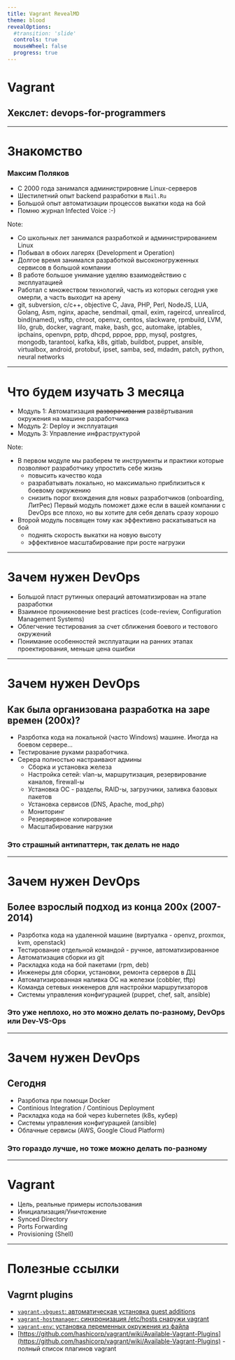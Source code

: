 ```yaml
---
title: Vagrant RevealMD
theme: blood
revealOptions:
  #transition: 'slide'
  controls: true
  mouseWheel: false
  progress: true
---
```


# Vagrant
## Хекслет: devops-for-programmers

---

# Знакомство
### Максим Поляков

- C 2000 года занимался администрировние Linux-серверов 
- Шестилетний опыт backend разработки в `Mail.Ru`
- Большой опыт автоматизации процессов выкатки кода на бой
- Помню журнал Infected Voice :-)

Note:
- Со школьных лет занимался разработкой и администрированием Linux
- Побывал в обоих лагерях (Development и Operation)
- Долгое время занимался разработкой высоконогруженных сервисов в большой компании
- В работе большое унимание уделяю взаимодействию с эксплуатацией
- Работал с множеством технологий, часть из которых сегодня уже омерли, а часть выходит на арену
- git, subversion, c/c++, objective C, Java, PHP, Perl, NodeJS, LUA, Golang,
Asm, nginx, apache, sendmail, qmail, exim, rageircd, unrealircd, bind(named), vsftp, chroot, 
openvz, centos, slackware, rpmbuild, LVM, lilo, grub, docker, vagrant, make, bash, gcc, automake,
iptables, ipchains, openvpn, pptp, dhcpd, pppoe, ppp, mysql, postgres, mongodb, tarantool, kafka,
k8s, gitlab, buildbot, puppet, ansible, virtualbox, android, protobuf, ipset, samba, sed, mdadm,
patch, python, neural networks


---

# Что будем изучать 3 месяца

- Модуль 1: Автоматизация ~~разворачивания~~ развёртывания окружения на машине разработчика
- Модуль 2: Deploy и эксплуатация
- Модуль 3: Управление инфраструктурой

Note:
- В первом модуле мы разберем те инструменты и практики которые позволяют разработчику упростить себе жизнь
  - повысить качество кода
  - разрабатывать локально, но максимально приблизиться к боевому окружению
  - снизить порог вхождения для новых разработчиков (onboarding, ЛитРес)
Первый модуль поможет даже если в вашей компании с DevOps все плохо, но вы хотите для себя делать
сразу хорошо
- Второй модуль посвящен тому как эффективно раскатываться на бой
  - поднять скорость выкатки на новую высоту
  - эффективное масштабирование при росте нагрузки

---

# Зачем нужен DevOps

- Большой пласт рутинных операций автоматизирован на этапе разработки
- Взаимное проникновение best practices (code-review, Configuration Management Systems)
- Облегчение тестирования за счет сближения боевого и тестового окружений
- Понимание особенностей эксплуатации на ранних этапах проектирования, меньше цена ошибки

----

# Зачем нужен DevOps

## Как была организована разработка на заре времен (200x)?
<!-- .slide: data-transition="none" -->

- Разрботка кода на локальной (часто Windows) машине.<span class="fragment fade-in"> Иногда на боевом сервере... </span><!-- .element: class="fragment"  -->
- Тестирование руками разработчика.<!-- .element: class="fragment"  -->
- Серера полностью настраивают админы <!-- .element: class="fragment"  -->
  - Сборка и установка железа <!-- .element: class="fragment"  -->
  - Настройка сетей: vlan-ы, маршрутизация, резервирование каналов, firewall-ы <!-- .element: class="fragment"  -->
  - Установка ОС - разделы, RAID-ы, загрузчики, заливка базовых пакетов <!-- .element: class="fragment"  -->
  - Установка сервисов (DNS, Apache, mod_php)<!-- .element: class="fragment"  --> 
  - Мониторинг<!-- .element: class="fragment"  -->
  - Резервирвное копирование<!-- .element: class="fragment"  -->
  - Масштабирование нагрузки<!-- .element: class="fragment"  -->

### Это страшный антипаттерн, так делать не надо <!-- .element: class="fragment"  -->

----

# Зачем нужен DevOps

## Более взрослый подход из конца 200х (2007-2014)

- Разрботка кода на удаленной машине (виртуалка - openvz, proxmox, kvm, openstack)
- Тестирование отдельной командой - ручное, автоматизированное
- Автоматизация сборки из git
- Раскладка кода на бой пакетами (rpm, deb)
- Инженеры для сборки, установки, ремонта серверов в ДЦ
- Автоматизированная наливка ОС на железки (cobbler, tftp)
- Команда сетевых инженеров для настройки маршрутизаторов
- Системы управления конфигурацией (puppet, chef, salt, ansible)

### Это уже неплохо, но это можно делать по-разному, DevOps или Dev-VS-Ops

----

# Зачем нужен DevOps

## Сегодня

- Разрботка при помощи Docker
- Continious Integration / Continious Deployment
- Раскладка кода на бой через kubernetes (k8s, кубер)
- Системы управления конфигурацией (ansible)
- Облачные сервисы (AWS, Google Cloud Platform)

### Это гораздо лучше, но тоже можно делать по-разному

---

# Vagrant

<!--
![width:250px height:300px](hexlet.jpeg)
-->

- Цель, реальные примеры использования
- Инициализация/Уничтожение
- Synced Directory
- Ports Forwarding
- Provisioning (Shell)

---

# Полезные ссылки

## Vagrnt plugins

- [`vagrant-vbguest`: автоматическая установка guest additions](https://github.com/dotless-de/vagrant-vbguest)
- [`vagrant-hostmanager`: синхронизация /etc/hosts снаружи vagrant](https://github.com/devopsgroup-io/vagrant-hostmanager)
- [`vagrant-env`: установка переменных окружения из файла](https://github.com/gosuri/vagrant-env)
- [https://github.com/hashicorp/vagrant/wiki/Available-Vagrant-Plugins](https://github.com/hashicorp/vagrant/wiki/Available-Vagrant-Plugins) - полный список плагинов vagrant

